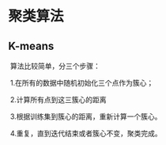 # 聚类算法

## K-means

​	算法比较简单，分三个步骤：

​	1.在所有的数据中随机初始化三个点作为簇心；

​	2.计算所有点到这三簇心的距离

​	3.根据训练集到簇心的距离，重新计算一个簇心。

​	4.重复，直到迭代结束或者簇心不变，聚类完成。
